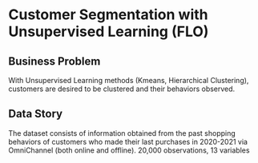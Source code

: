# Customer Segmentation with Unsupervised Learning (FLO)

## Business Problem
With Unsupervised Learning methods (Kmeans, Hierarchical Clustering), customers are desired to be clustered and their behaviors observed.

## Data Story

The dataset consists of information obtained from the past shopping behaviors of customers who made their last purchases
in 2020-2021 via OmniChannel (both online and offline).
20,000 observations, 13 variables
